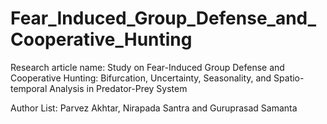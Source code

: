 # Fear_Induced_Group_Defense_and_Cooperative_Hunting
Research article name: Study on Fear-Induced Group Defense and Cooperative Hunting: Bifurcation, Uncertainty, Seasonality, and Spatio-temporal Analysis in Predator-Prey System

Author List: Parvez Akhtar, Nirapada Santra and Guruprasad Samanta
